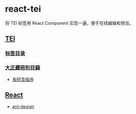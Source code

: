 # react-tei

将 TEI 标签用 React Component 实现一遍，便于在线编辑和预览。

## [TEI](http://www.tei-c.org/index.xml)

### [标签目录](http://www.tei-c.org/release/doc/tei-p5-doc/zh-TW/html/REF-ELEMENTS.html)

### [大正藏冊別目錄](http://cbeta.kepan.org/cebie)

- [長阿含經序](http://cbeta.kepan.org/xml/T01/T01n0001_001.xml)

## [React](https://reactjs.org/)

- [ant-design](https://github.com/ant-design/ant-design)

